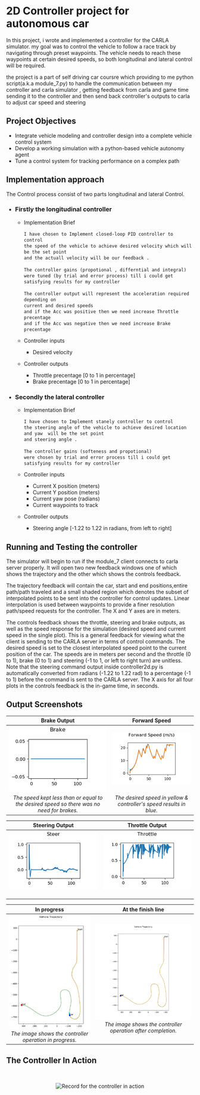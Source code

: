 
# 2D Controller project for autonomous car

In this project, i wrote and implemented a controller for the CARLA simulator.
my goal was to control the vehicle to follow a race track by navigating through preset waypoints.
The vehicle needs to reach these waypoints at certain desired speeds,
so both longitudinal and lateral control will be required.

the project is a part of self driving car coursre which providing to me python script(a.k.a module_7.py)
to handle the communication between my controller and carla simulator ,
getting feedback from carla and game time sending it to the controller
and then send back controller's outputs to carla to adjust car speed and steering
  
## Project Objectives

- Integrate vehicle modeling and controller design into a complete vehicle control system
- Develop a working simulation with a python-based vehicle autonomy agent
- Tune a control system for tracking performance on a complex path

## Implementation approach

The Control process consist of two parts longitudinal and lateral Control.

- ### Firstly the longitudinal controller

  - Implementation Brief

        I have chosen to Implement closed-loop PID controller to control
        the speed of the vehicle to achieve desired velocity which will be the set point
        and the actuall velocity will be our feedback .

        The controller gains (propotional , differntial and integral)
        were tuned (by trial and error process) till i could get
        satisfying results for my controller

        The controller output will represent the acceleration required depending on
        current and desired speeds
        and if the Acc was positive then we need increase Throttle precentage
        and if the Acc was negative then we need increase Brake precentage

  - Controller inputs
    - Desired velocity
  - Controller outputs
    - Throttle precentage [0 to 1 in percentage]
    - Brake precentage  [0 to 1 in percentage]

- ### Secondly the lateral controller

  - Implementation Brief

        I have chosen to Implement stanely controller to control
        the steering angle of the vehicle to achieve desired location and yaw  will be the set point
        and steering angle .

        The controller gains (softeness and propotional)
        were chosen by trial and error process till i could get
        satisfying results for my controller

  - Controller inputs
    - Current X position (meters)
    - Current Y position (meters)
    - Current yaw pose (radians)
    - Current waypoints to track
  - Controller outputs
    - Steering angle [-1.22 to 1.22 in radians, from left to right]

## Running and Testing the controller

The simulator will begin to run if the module_7 client connects to carla server properly.
It will open two new feedback windows one of which shows the trajectory and the other which shows the controls feedback.

The trajectory feedback will contain the car,
start and end positions,entire path/path traveled and a small shaded region
which denotes the subset of interpolated points to be sent into the controller for control updates.
Linear interpolation is used between waypoints to provide a finer resolution path/speed requests for the controller.
The X and Y axes are in meters.

The controls feedback shows the throttle, steering and brake outputs,
as well as the speed response for the simulation (desired speed and current speed in the single plot).
This is a general feedback for viewing what the client is sending to the CARLA server in terms of control commands.
The desired speed is set to the closest interpolated speed point to the current position of the car.
The speeds are in meters per second and the throttle (0 to 1), brake (0 to 1)
and steering (-1 to 1, or left to right turn) are unitless.
Note that the steering command output inside controller2d.py
is automatically converted from radians (-1.22 to 1.22 rad)
to a percentage (-1 to 1) before the command is sent to the CARLA server.
The X axis for all four plots in the controls feedback is the in-game time, in seconds.

## Output Screenshots

<div align="center">

Brake Output            |  Forward Speed
:-------------------------:|:-------------------------:
![control panel(Brake)](controller_output/brake_output.png "Brake Output") |   ![control panel(Speed)](controller_output/forward_speed.png "Forward Speed")
 *The speed kept less than or equal to the desired speed so there was no need for brakes.* | *The desired speed in yellow & controller's speed results in blue.*


Steering Output |  Throttle Output
:-------------------------:|:-------------------------:
![control panel(Steering)](controller_output/steer_output.png "Steering Output") <img width=200/> |  ![control panel(Throttle)](controller_output/throttle_output.png "Throttle Output") <img width=200/>


In progress             |  At the finish line
:-------------------------:|:-------------------------:
![In progress](media/sdc.jpg "In progress") *The image shows the controller operation in progress.* |  ![At the finish line](controller_output/trajectory.png "At the finish line") *The image shows the controller operation after completion.*

</div>

## The Controller In Action

<br>

<div align="center">

![Record for the controller in action](media/cover.gif)

</div>
